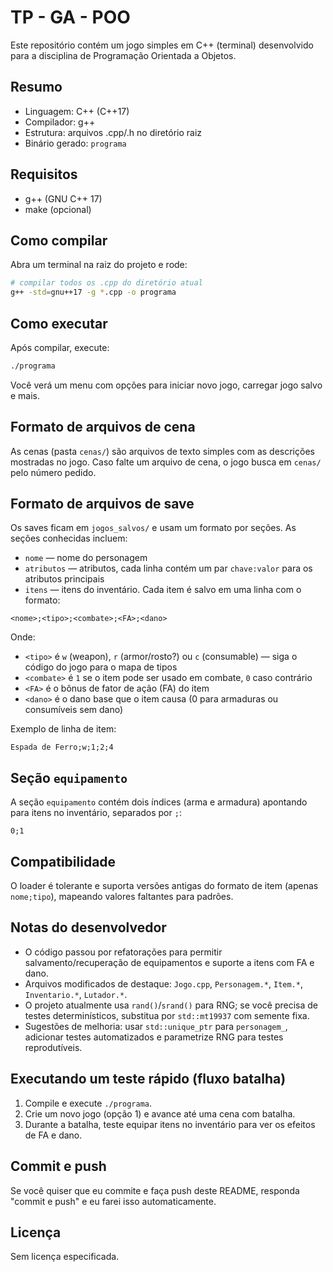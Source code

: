# TP - GA - POO

Este repositório contém um jogo simples em C++ (terminal) desenvolvido para a disciplina de Programação Orientada a Objetos.

Resumo
------
- Linguagem: C++ (C++17)
- Compilador: g++
- Estrutura: arquivos .cpp/.h no diretório raiz
- Binário gerado: `programa`

Requisitos
---------
- g++ (GNU C++ 17)
- make (opcional)

Como compilar
-------------
Abra um terminal na raiz do projeto e rode:

```bash
# compilar todos os .cpp do diretório atual
g++ -std=gnu++17 -g *.cpp -o programa
```

Como executar
-------------
Após compilar, execute:

```bash
./programa
```

Você verá um menu com opções para iniciar novo jogo, carregar jogo salvo e mais.

Formato de arquivos de cena
---------------------------
As cenas (pasta `cenas/`) são arquivos de texto simples com as descrições mostradas no jogo. Caso falte um arquivo de cena, o jogo busca em `cenas/` pelo número pedido.

Formato de arquivos de save
---------------------------
Os saves ficam em `jogos_salvos/` e usam um formato por seções. As seções conhecidas incluem:
- `nome` — nome do personagem
- `atributos` — atributos, cada linha contém um par `chave:valor` para os atributos principais
- `itens` — itens do inventário. Cada item é salvo em uma linha com o formato:

```
<nome>;<tipo>;<combate>;<FA>;<dano>
```

Onde:
- `<tipo>` é `w` (weapon), `r` (armor/rosto?) ou `c` (consumable) — siga o código do jogo para o mapa de tipos
- `<combate>` é `1` se o item pode ser usado em combate, `0` caso contrário
- `<FA>` é o bônus de fator de ação (FA) do item
- `<dano>` é o dano base que o item causa (0 para armaduras ou consumíveis sem dano)

Exemplo de linha de item:

```
Espada de Ferro;w;1;2;4
```

Seção `equipamento`
-------------------
A seção `equipamento` contém dois índices (arma e armadura) apontando para itens no inventário, separados por `;`:

```
0;1
```

Compatibilidade
---------------
O loader é tolerante e suporta versões antigas do formato de item (apenas `nome;tipo`), mapeando valores faltantes para padrões.

Notas do desenvolvedor
---------------------
- O código passou por refatorações para permitir salvamento/recuperação de equipamentos e suporte a itens com FA e dano.
- Arquivos modificados de destaque: `Jogo.cpp`, `Personagem.*`, `Item.*`, `Inventario.*`, `Lutador.*`.
- O projeto atualmente usa `rand()`/`srand()` para RNG; se você precisa de testes determinísticos, substitua por `std::mt19937` com semente fixa.
- Sugestões de melhoria: usar `std::unique_ptr` para `personagem_`, adicionar testes automatizados e parametrize RNG para testes reprodutíveis.

Executando um teste rápido (fluxo batalha)
-----------------------------------------
1. Compile e execute `./programa`.
2. Crie um novo jogo (opção 1) e avance até uma cena com batalha.
3. Durante a batalha, teste equipar itens no inventário para ver os efeitos de FA e dano.

Commit e push
--------------
Se você quiser que eu commite e faça push deste README, responda "commit e push" e eu farei isso automaticamente.

Licença
-------
Sem licença especificada.
